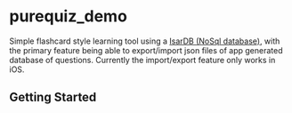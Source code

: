 # purequiz_demo

Simple flashcard style learning tool using a [IsarDB (NoSql database)](https://isar.dev/), with the primary feature being able to export/import json files of app generated database of  questions.
Currently the import/export feature only works in iOS. 

## Getting Started
